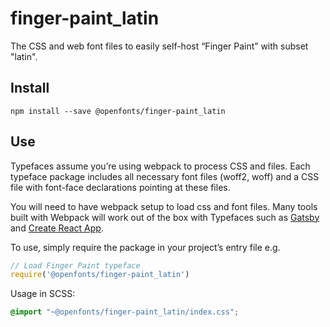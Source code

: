 
# finger-paint_latin

The CSS and web font files to easily self-host “Finger Paint” with subset "latin".

## Install

`npm install --save @openfonts/finger-paint_latin`

## Use

Typefaces assume you’re using webpack to process CSS and files. Each typeface
package includes all necessary font files (woff2, woff) and a CSS file with
font-face declarations pointing at these files.

You will need to have webpack setup to load css and font files. Many tools built
with Webpack will work out of the box with Typefaces such as [Gatsby](https://github.com/gatsbyjs/gatsby)
and [Create React App](https://github.com/facebookincubator/create-react-app).

To use, simply require the package in your project’s entry file e.g.

```javascript
// Load Finger Paint typeface
require('@openfonts/finger-paint_latin')
```

Usage in SCSS:
```scss
@import "~@openfonts/finger-paint_latin/index.css";
```
